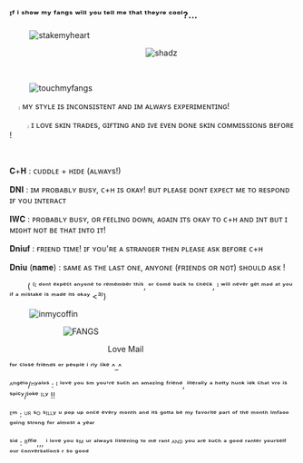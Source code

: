 ### ᴵᶠ ⁱ ˢʰᵒʷ ᵐʸ ᶠᵃⁿᵍˢ ʷⁱˡˡ ʸᵒᵘ ᵗᵉˡˡ ᵐᵉ ᵗʰᵃᵗ ᵗʰᵉʸʳᵉ ᶜᵒᵒˡ?...

‎ ‎ ‎ ‎ ‎‎ ‎ ‎ ‎‎ ‎ ![stakemyheart](https://iili.io/2nvOMbI.md.webp)


‎ ‎ ‎ ‎ ‎‎ ‎ ‎
 ‎ ‎‎ ‎ ‎ ‎‎  ‎ ‎ ‎ ‎‎ ‎‎‎ ‎ ‎ ‎‎ ‎ ‎ ‎ ‎‎ ‎ ‎ ‎‎  ‎ ‎ ‎‎ ‎‎‎ ‎ ‎ ‎‎ ‎ ‎ ‎ ‎ ‎ ‎‎ ‎‎‎ ‎ ‎ ‎‎ ‎ ‎ ‎ ‎‎ ‎ ‎ ‎‎  ‎ ‎ ‎ ‎‎ ‎‎‎ ‎ ‎ ‎‎ ‎ ‎ ![shadz](https://images-ext-1.discordapp.net/external/v7mBcVvPOhb51xHyQCL-3EySJSn58lXVsHHWI0VIXbM/%3Ftoken%3DeyJ0eXAiOiJKV1QiLCJhbGciOiJIUzI1NiJ9.eyJzdWIiOiJ1cm46YXBwOjdlMGQxODg5ODIyNjQzNzNhNWYwZDQxNWVhMGQyNmUwIiwiaXNzIjoidXJuOmFwcDo3ZTBkMTg4OTgyMjY0MzczYTVmMGQ0MTVlYTBkMjZlMCIsIm9iaiI6W1t7InBhdGgiOiJcL2ZcL2MxOWY5MjI4LWIwYzItNDZlMi1iNjdiLTFlYmY0MDIwNGUwM1wvZDNjZmZkYi05OGFiNzEzOC1mMDE3LTRiNmItYWViMi1kZTUzZTM4ZTFjOGMuZ2lmIn1dXSwiYXVkIjpbInVybjpzZXJ2aWNlOmZpbGUuZG93bmxvYWQiXX0.e2Mk_CLK7rKZorhrfe9Kz7gYlgzLjyksqyxk_6lTGoA/https/images-wixmp-ed30a86b8c4ca887773594c2.wixmp.com/f/c19f9228-b0c2-46e2-b67b-1ebf40204e03/d3cffdb-98ab7138-f017-4b6b-aeb2-de53e38e1c8c.gif?width=75&height=75)

 
‎ ‎ ‎ 
  

‎ ‎ ‎ ‎ ‎‎ ‎ ‎ ‎‎ ‎ ![touchmyfangs](https://iili.io/2nvk1tI.md.webp)
  
 ‎ ‎ ‎ ‎‎ ⨾ ᴍʏ sᴛʏʟᴇ ɪs ɪɴᴄᴏɴsɪsᴛᴇɴᴛ ᴀɴᴅ ɪᴍ ᴀʟᴡᴀʏs ᴇxᴘᴇʀɪᴍᴇɴᴛɪɴɢ! 

 ‎ ‎ ‎ ‎‎  ‎ ‎ ‎ ‎‎ ⨾ ɪ ʟᴏᴠᴇ sᴋɪɴ ᴛʀᴀᴅᴇs, ɢɪғᴛɪɴɢ ᴀɴᴅ ɪᴠᴇ ᴇᴠᴇɴ ᴅᴏɴᴇ sᴋɪɴ ᴄᴏᴍᴍɪssɪᴏɴs ʙᴇғᴏʀᴇ ! 

 ‎ ‎ ‎ ‎‎  ‎ ‎ ‎ ‎‎  ‎ 
         
𝐂+𝐇  : ᴄᴜᴅᴅʟᴇ + ʜɪᴅᴇ (ᴀʟᴡᴀʏs!) 

𝐃𝐍𝐈 : ɪᴍ ᴘʀᴏʙᴀʙʟʏ ʙᴜsʏ, ᴄ+ʜ ɪs ᴏᴋᴀʏ! ʙᴜᴛ ᴘʟᴇᴀsᴇ ᴅᴏɴᴛ ᴇxᴘᴇᴄᴛ ᴍᴇ ᴛᴏ ʀᴇsᴘᴏɴᴅ ɪғ ʏᴏᴜ ɪɴᴛᴇʀᴀᴄᴛ 

𝐈𝐖𝐂 : ᴘʀᴏʙᴀʙʟʏ ʙᴜsʏ, ᴏʀ ғᴇᴇʟɪɴɢ ᴅᴏᴡɴ, ᴀɢᴀɪɴ ɪᴛs ᴏᴋᴀʏ ᴛᴏ ᴄ+ʜ ᴀɴᴅ ɪɴᴛ ʙᴜᴛ ɪ ᴍɪɢʜᴛ ɴᴏᴛ ʙᴇ ᴛʜᴀᴛ ɪɴᴛᴏ ɪᴛ! 

𝐃𝐧𝐢𝐮𝐟 : ғʀɪᴇɴᴅ ᴛɪᴍᴇ! ɪғ ʏᴏᴜ'ʀᴇ ᴀ sᴛʀᴀɴɢᴇʀ ᴛʜᴇɴ ᴘʟᴇᴀsᴇ ᴀsᴋ ʙᴇғᴏʀᴇ ᴄ+ʜ 

𝐃𝐧𝐢𝐮 (𝐧𝐚𝐦𝐞) : sᴀᴍᴇ ᴀs ᴛʜᴇ ʟᴀsᴛ ᴏɴᴇ, ᴀɴʏᴏɴᴇ (ғʀɪᴇɴᴅs ᴏʀ ɴᴏᴛ) sʜᴏᴜʟᴅ ᴀsᴋ ! 

 ‎ ‎ ‎ ‎‎  ‎ ‎ ‎ ‎‎     ( ⁽ᴵ ᵈᵒⁿᵗ ᵉˣᵖᵉᶜᵗ ᵃⁿʸᵒⁿᵉ ᵗᵒ ʳᵉᵐᵉᵐᵇᵉʳ ᵗʰⁱˢ, ᵒʳ ᶜᵒᵐᵉ ᵇᵃᶜᵏ ᵗᵒ ᶜʰᵉᶜᵏ, ᴵ ʷⁱˡˡ ⁿᵉᵛᵉʳ ᵍᵉᵗ ᵐᵃᵈ ᵃᵗ ʸᵒᵘ ⁱᶠ ᵃ ᵐⁱˢᵗᵃᵏᵉ ⁱˢ ᵐᵃᵈᵉ ⁱᵗˢ ᵒᵏᵃʸ <³⁾)

‎ ‎ ‎ ‎ ‎‎ ‎ ‎ ‎‎ ‎   ![inmycoffin](https://iili.io/2nvvafe.webp)

 ‎ ‎ ‎‎ ‎ ‎ ‎‎ ‎ ‎ ‎‎ ‎ ‎‎ ‎ ‎ ‎ ‎‎ ‎ ‎ ‎‎ ‎‎ ‎ ‎ ‎ ‎‎ ‎  ![FANGS](https://iili.io/2nvDog4.md.gif)

 ‎ ‎ ‎‎ ‎ ‎ ‎‎ ‎ ‎ ‎‎ ‎ ‎‎ ‎ ‎ ‎ ‎‎ ‎ ‎ ‎‎ ‎‎ ‎ ‎ ‎‎  ‎ ‎ ‎ ‎‎ ‎‎‎  ‎ ‎ ‎‎ ‎ ‎‎ ‎ ‎ ‎‎  ‎ ‎ ‎ ‎‎ ‎‎‎ ‎ ‎ ‎‎ ‎ Love Mail 

 ‎ᶠᵒʳ ᶜˡᵒˢᵉ ᶠʳⁱᵉⁿᵈˢ ᵒʳ ᵖᵉᵒᵖˡᵉ ⁱ ʳˡʸ ˡⁱᵏᵉ ^_^

  ᴬⁿᵍᵉˡᵒ/ᴴʸᵃˡᵒˢ : ᴵ ˡᵒᵛᵉ ʸᵒᵘ ˢᵐ ʸᵒᵘ'ʳᵉ ˢᵘᶜʰ ᵃⁿ ᵃᵐᵃᶻⁱⁿᵍ ᶠʳⁱᵉⁿᵈ, ˡⁱᵗᵉʳᵃˡˡʸ ᵃ ʰᵒᵗᵗʸ ʰᵘⁿᵏ ⁱᵈᵏ ᶜʰᵃᵗ ᵛʳᵒ ⁱˢ ˢᵖⁱᶜʸ/ʲᵒᵏᵉ ᴵᴸʸ !! 

  ᴱᵐ : ᵁᴿ ˢᴼ ˢᴵᴸᴸʸ ᵘ ᵖᵒᵖ ᵘᵖ ᵒⁿᶜᵉ ᵉᵛᵉʳʸ ᵐᵒⁿᵗʰ ᵃⁿᵈ ⁱᵗˢ ᵍᵒᵗᵗᵃ ᵇᵉ ᵐʸ ᶠᵃᵛᵒʳⁱᵗᵉ ᵖᵃʳᵗ ᵒᶠ ᵗʰᵉ ᵐᵒⁿᵗʰ ˡᵐᶠᵃᵒᵒ ᵍᵒⁱⁿᵍ ˢᵗʳᵒⁿᵍ ᶠᵒʳ ᵃˡᵐᵒˢᵗ ᵃ ʸᵉᵃʳ 

  ˢⁱᵈ : ᴮᶠᶠⁱᵉ,,, ⁱ ˡᵒᵛᵉ ʸᵒᵘ ˢᴹ ᵘʳ ᵃˡʷᵃʸˢ ˡⁱˢᵗᵉⁿⁱⁿᵍ ᵗᵒ ᵐᵉ ʳᵃⁿᵗ ᴬᴺᴰ ʸᵒᵘ ᵃʳᵉ ˢᵘᶜʰ ᵃ ᵍᵒᵒᵈ ʳᵃⁿᵗᵉʳ ʸᵒᵘʳˢᵉˡᶠ ᵒᵘʳ ᶜᵒⁿᵛᵉʳˢᵃᵗⁱᵒⁿˢ ʳ ˢᵒ ᵍᵒᵒᵈ 



 
   


  
                         
  
   
